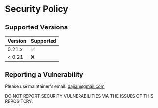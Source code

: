 # Security Policy

## Supported Versions

| Version | Supported          |
| ------- | ------------------ |
| 0.21.x  | :white_check_mark: |
| < 0.21  | :x:                |

## Reporting a Vulnerability

Please use maintainer's email: dajiaji@gmail.com

DO NOT REPORT SECURITY VULNERABILITIES VIA THE ISSUES OF THIS REPOSITORY.
